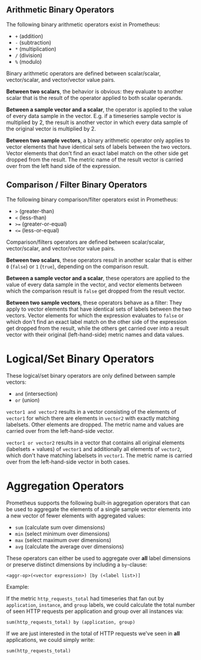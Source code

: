 ## Arithmetic Binary Operators
The following binary arithmetic operators exist in Prometheus:

* `+` (addition)
* `-` (subtraction)
* `*` (multiplication)
* `/` (division)
* `%` (modulo)

Binary arithmetic operators are defined between scalar/scalar, vector/scalar, and vector/vector value pairs. 

**Between two scalars**, the behavior is obvious: they evaluate to another scalar that is the result of the operator applied to both scalar operands.

**Between a sample vector and a scalar**, the operator is applied to the value of every data sample in the vector. E.g. if a timeseries sample vector is multiplied by 2, the result is another vector in which every data sample of the original vector is multiplied by 2.

**Between two sample vectors**, a binary arithmetic operator only applies to vector elements that have identical sets of labels between the two vectors. Vector elements that don't find an exact label match on the other side get dropped from the result. The metric name of the result vector is carried over from the left hand side of the expression.

## Comparison / Filter Binary Operators

The following binary comparison/filter operators exist in Prometheus:

* `>` (greater-than)
* `<` (less-than)
* `>=` (greater-or-equal)
* `<=` (less-or-equal)

Comparison/filters operators are defined between scalar/scalar, vector/scalar, and vector/vector value pairs.

**Between two scalars**, these operators result in another scalar that is either `0` (`false`) or `1` (`true`), depending on the comparison result.

**Between a sample vector and a scalar**, these operators are applied to the value of every data sample in the vector, and vector elements between which the comparison result is `false` get dropped from the result vector.

**Between two sample vectors**, these operators behave as a filter: They apply to vector elements that have identical sets of labels between the two vectors. Vector elements for which the expression evaluates to `false` or which don't find an exact label match on the other side of the expression get dropped from the result, while the others get carried over into a result vector with their original (left-hand-side) metric names and data values.

# Logical/Set Binary Operators

These logical/set binary operators are only defined between sample vectors:

* `and` (intersection)
* `or` (union)

`vector1 and vector2` results in a vector consisting of the elements of `vector1` for which there are elements in `vector2` with exactly matching labelsets. Other elements are dropped. The metric name and values are carried over from the left-hand-side vector.

`vector1 or vector2` results in a vector that contains all original elements (labelsets + values) of `vector1` and additionally all elements of `vector2`, which don't have matching labelsets in `vector1`. The metric name is carried over from the left-hand-side vector in both cases.

# Aggregation Operators

Prometheus supports the following built-in aggregation operators that can be used to aggregate the elements of a single sample vector elements into a new vector of fewer elements with aggregated values:

* `sum` (calculate sum over dimensions)
* `min` (select minimum over dimensions)
* `max` (select maximum over dimensions)
* `avg` (calculate the average over dimensions)

These operators can either be used to aggregate over **all** label dimensions or preserve distinct dimensions by including a `by`-clause:

    <aggr-op>(<vector expression>) [by (<label list>)]

Example:

If the metric `http_requests_total` had timeseries that fan out by `application`, `instance`, and `group` labels, we could calculate the total number of seen HTTP requests per application and group over all instances via:

    sum(http_requests_total) by (application, group)

If we are just interested in the total of HTTP requests we've seen in **all** applications, we could simply write:

    sum(http_requests_total)
